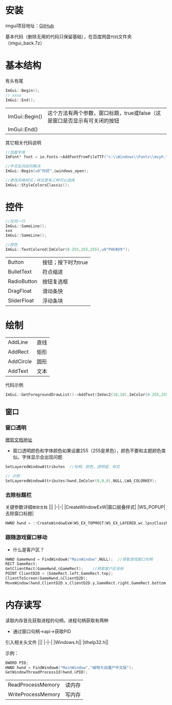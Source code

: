 # 安装
imgui项目地址：<a href="https://github.com/ocornut/imgui">GitHub</a>

基本代码（删除无用的代码只保留基础），在百度网盘`代码`文件夹（imgui_back.7z）


# 基本结构
有头有尾
```C++
ImGui::Begin();
// xxxx
ImGui::End();
```
|||
|--|--|
|ImGui::Begin()|这个方法有两个参数，窗口标题，true或false（这是窗口是否显示有可关闭的按钮|
|ImGui::End()||

其它相关代码说明
```C++
//加载字库
ImFont* font = io.Fonts->AddFontFromFileTTF("c:\\Windows\\Fonts\\msyh.ttc", 19.0f, nullptr, io.Fonts->GetGlyphRangesChineseFull());

//中文乱码如何解决
ImGui::Begin(u8"你好",&windows_open);

//更改风格样式；样式是有三种可以选择
ImGui::StyleColorsClassic();
```


# 控件
```C++
//在同一行
ImGui::SameLine();
xxx
ImGui::SameLine();

//颜色
ImGui::TextColored(ImColor(0.255,255,255),u8"PHb制作");
```

|||
|-|-|
|Button|按钮；按下时为true|
|BulletText|符点缩进|
|RadioButton|按钮复选框|
|DragFloat|滑动条快|
|SliderFloat|浮动条块|


# 绘制
|||
|-|-|
|AddLine|直线|
|AddRect|矩形|
|AddCircle|圆形|
|AddText|文本|

代码示例
```C++
ImGui::GetForegroundDrawList()->AddText(ImVec2(10,10),ImColor(0.255,255,255),u8"你好世界");
```

## 窗口
### 窗口透明
<a href="https://learn.microsoft.com/zh-cn/windows/win32/api/winuser/nf-winuser-setlayeredwindowattributes">微软文档地址</a>
+ 窗口透明颜色和字体颜色如果设置255（255是黑色），颜色不要和主题颜色类似。字体显示会出现问题

```C++
SetLayeredWindowAttributes  //句柄，颜色，透明度，样式

// 示例
SetLayeredWindowAttributes(hwnd,ImColor(0,0,0),NULL,LWA_COLORKEY);
```

### 去除标题栏

关键参数详细`微软文档`
|||
|-|-|
|CreateWindowExW|窗口层叠样式|
|WS_POPUP|去除窗口标题|

```C++
HWND hwnd = ::CreateWindowExW(WS_EX_TOPMOST|WS_EX_LAYERED,wc.lpszClassName,NULL,WS_POPUP,100, 100, 1280, 800, nullptr, nullptr, wc.hInstance, nullptr);
```


### 跟随游戏窗口移动
+ 什么是客户区？

```C++
HWND GameHwnd = FindWindowA("MainWindow",NULL);  //获取游戏窗口句柄
RECT GameRect;
GetClientRect(GameHwnd,&GameRect);    //获取客户区坐标
POINT ClientD2D = {GameRect.left,GameRect.top};
ClientToScreen(GameHwnd,&ClientD2D);
MoveWindow(hwnd,ClientD2D.x,ClientD2D.y,GameRect.right,GameRect.bottom,true);
```


# 内存读写
读取内存首先获取进程的句柄，进程句柄获取有两种
+ 通过窗口句柄->api->获取PID

引入相关头文件
|||
|-|-|
|Windows.h||
|tlhelp32.h||

示例：
```C++
DWORD PID;
HWND hwnd = FindWindowA("MainWindow","植物大战僵尸中文版");
GetWindowThreadProcessId(hwnd,&PID);
```

|||
|-|-|
|ReadProcessMemory|读内存|
|WriteProcessMemory|写内存|